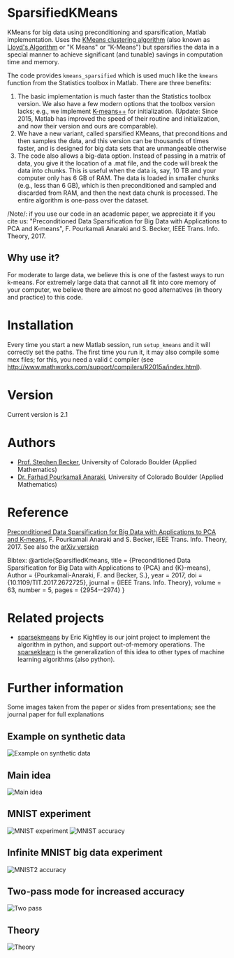 # SparsifiedKMeans
KMeans for big data using preconditioning and sparsification, Matlab implementation. Uses the [KMeans clustering algorithm](https://en.wikipedia.org/wiki/K-means_clustering) (also known as [Lloyd's Algorithm](https://en.wikipedia.org/wiki/Lloyd%27s_algorithm) or "K Means" or "K-Means") but sparsifies the data in a special manner to achieve significant (and tunable) savings in computation time and memory.

The code provides `kmeans_sparsified` which is used much like the `kmeans` function from the Statistics toolbox in Matlab.
There are three benefits:

1. The basic implementation is much faster than the Statistics toolbox version. We also have a few modern options that the toolbox version lacks; e.g., we implement [K-means++](https://en.wikipedia.org/wiki/K-means%2B%2B) for initialization. (Update: Since 2015, Matlab has improved the speed of their routine and initialization, and now their version and ours are comparable).
2. We have a new variant, called sparsified KMeans, that preconditions and then samples the data, and this version can be thousands of times faster, and is designed for big data sets that are unmangeable otherwise
3. The code also allows a big-data option. Instead of passing in a matrix of data, you give it the location of a .mat file, and the code will break the data into chunks. This is useful when the data is, say, 10 TB and your computer only has 6 GB of RAM. The data is loaded in smaller chunks (e.g., less than 6 GB), which is then preconditioned and sampled and discarded from RAM, and then the next data chunk is processed. The entire algorithm is one-pass over the dataset.

/Note/: if you use our code in an academic paper, we appreciate it if you cite us:
"Preconditioned Data Sparsification for Big Data with Applications to PCA and K-means", F. Pourkamali Anaraki and S. Becker, IEEE Trans. Info. Theory, 2017.

## Why use it?
For moderate to large data, we believe this is one of the fastest ways to run k-means. For extremely large data that cannot all fit into core memory of your computer, we believe there are almost no good alternatives (in theory and practice) to this code.

# Installation
Every time you start a new Matlab session, run `setup_kmeans` and it will correctly set the paths. The first time you run it, it may also compile some mex files; for this, you need a valid `C` compiler (see http://www.mathworks.com/support/compilers/R2015a/index.html).

# Version
Current version is 2.1


# Authors
* [Prof. Stephen Becker](http://amath.colorado.edu/faculty/becker/), University of Colorado Boulder (Applied Mathematics)
* [Dr. Farhad Pourkamali Anaraki](http://www.pourkamali.com/), University of Colorado Boulder (Applied Mathematics)

# Reference
[Preconditioned Data Sparsification for Big Data with Applications to PCA and K-means](https://doi.org/10.1109/TIT.2017.2672725), F. Pourkamali Anaraki and S. Becker, IEEE Trans. Info. Theory, 2017.  See also the [arXiv version](https://arxiv.org/abs/1511.00152)

Bibtex:
    @article{SparsifiedKmeans,
	    title = {Preconditioned Data Sparsification for Big Data with Applications to {PCA} and {K}-means},
	    Author = {Pourkamali-Anaraki, F. and Becker, S.},
	    year = 2017,
	    doi = {10.1109/TIT.2017.2672725},
	    journal = {IEEE Trans. Info. Theory},
	    volume = 63,
	    number = 5,
	    pages = {2954--2974}
	}

# Related projects
* [sparsekmeans](https://github.com/EricKightley/sparsekmeans) by Eric Kightley is our joint project to implement the algorithm in python, and support out-of-memory operations.
The [sparseklearn](https://github.com/EricKightley/sparseklearn) is the generalization of this idea to other types of machine learning algorithms (also python).

# Further information
Some images taken from the paper or slides from presentations; see the journal paper for full explanations

## Example on synthetic data
![Example on synthetic data](figs/example.png?raw=true "Example on synthetic data")

## Main idea
![Main idea](figs/slides_mainIdea.jpg?raw=true "Explaining our concept")
## MNIST experiment
![MNIST experiment](figs/slides_experiment1.jpg?raw=true "Experiment 1")
![MNIST accuracy](figs/slides_experiment2.jpg?raw=true "Experiment 2")

## Infinite MNIST big data experiment
![MNIST2 accuracy](figs/slides_experiment3.jpg?raw=true "Experiment 3")

## Two-pass mode for increased accuracy
![Two pass](figs/slides_experiment4.jpg?raw=true "Experiment 4")

## Theory
![Theory](figs/slides_theory.jpg?raw=true "Theorems")
